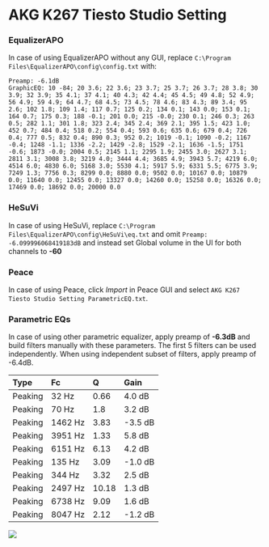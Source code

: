 # AKG K267 Tiesto Studio Setting

### EqualizerAPO
In case of using EqualizerAPO without any GUI, replace `C:\Program Files\EqualizerAPO\config\config.txt`
with:
```
Preamp: -6.1dB
GraphicEQ: 10 -84; 20 3.6; 22 3.6; 23 3.7; 25 3.7; 26 3.7; 28 3.8; 30 3.9; 32 3.9; 35 4.1; 37 4.1; 40 4.3; 42 4.4; 45 4.5; 49 4.8; 52 4.9; 56 4.9; 59 4.9; 64 4.7; 68 4.5; 73 4.5; 78 4.6; 83 4.3; 89 3.4; 95 2.6; 102 1.8; 109 1.4; 117 0.7; 125 0.2; 134 0.1; 143 0.0; 153 0.1; 164 0.7; 175 0.3; 188 -0.1; 201 0.0; 215 -0.0; 230 0.1; 246 0.3; 263 0.5; 282 1.1; 301 1.8; 323 2.4; 345 2.4; 369 2.1; 395 1.5; 423 1.0; 452 0.7; 484 0.4; 518 0.2; 554 0.4; 593 0.6; 635 0.6; 679 0.4; 726 0.4; 777 0.5; 832 0.4; 890 0.3; 952 0.2; 1019 -0.1; 1090 -0.2; 1167 -0.4; 1248 -1.1; 1336 -2.2; 1429 -2.8; 1529 -2.1; 1636 -1.5; 1751 -0.6; 1873 -0.0; 2004 0.5; 2145 1.1; 2295 1.9; 2455 3.0; 2627 3.1; 2811 3.1; 3008 3.8; 3219 4.0; 3444 4.4; 3685 4.9; 3943 5.7; 4219 6.0; 4514 6.0; 4830 6.0; 5168 3.0; 5530 4.1; 5917 5.9; 6331 5.5; 6775 3.9; 7249 1.3; 7756 0.3; 8299 0.0; 8880 0.0; 9502 0.0; 10167 0.0; 10879 0.0; 11640 0.0; 12455 0.0; 13327 0.0; 14260 0.0; 15258 0.0; 16326 0.0; 17469 0.0; 18692 0.0; 20000 0.0
```

### HeSuVi
In case of using HeSuVi, replace `C:\Program Files\EqualizerAPO\config\HeSuVi\eq.txt` and omit `Preamp:
-6.099996068419183dB` and instead set Global volume in the UI for both channels to **-60**

### Peace
In case of using Peace, click *Import* in Peace GUI and select `AKG K267 Tiesto Studio Setting ParametricEQ.txt`.

### Parametric EQs
In case of using other parametric equalizer, apply preamp of **-6.3dB** and build filters manually
with these parameters. The first 5 filters can be used independently.
When using independent subset of filters, apply preamp of -6.4dB.

| Type    | Fc      |     Q | Gain    |
|:--------|:--------|:------|:--------|
| Peaking | 32 Hz   |  0.66 | 4.0 dB  |
| Peaking | 70 Hz   |  1.8  | 3.2 dB  |
| Peaking | 1462 Hz |  3.83 | -3.5 dB |
| Peaking | 3951 Hz |  1.33 | 5.8 dB  |
| Peaking | 6151 Hz |  6.13 | 4.2 dB  |
| Peaking | 135 Hz  |  3.09 | -1.0 dB |
| Peaking | 344 Hz  |  3.32 | 2.5 dB  |
| Peaking | 2497 Hz | 10.18 | 1.3 dB  |
| Peaking | 6738 Hz |  9.09 | 1.6 dB  |
| Peaking | 8047 Hz |  2.12 | -1.2 dB |

![](https://raw.githubusercontent.com/jaakkopasanen/AutoEq/master/results/innerfidelity/sbaf-serious/AKG%20K267%20Tiesto%20Studio%20Setting/AKG%20K267%20Tiesto%20Studio%20Setting.png)